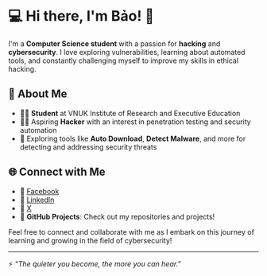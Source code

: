 # 💻 Hi there, I'm Bảo! 👋

I'm a **Computer Science student** with a passion for **hacking** and **cybersecurity**. I love exploring vulnerabilities, learning about automated tools, and constantly challenging myself to improve my skills in ethical hacking.

## 🌟 About Me
- 🧑‍🎓 **Student** at VNUK Institute of Research and Executive Education  
- 🕵️‍♂️ Aspiring **Hacker** with an interest in penetration testing and security automation  
- 🔧 Exploring tools like **Auto Download**, **Detect Malware**, and more for detecting and addressing security threats  

## 🌐 Connect with Me
- 🔗 [Facebook]([https://facebook.com/your-profile-link](https://www.facebook.com/b4orvn/))  
- 🔗 [LinkedIn](https://www.linkedin.com/in/bao-ngo-61b05425b/)
- 🔗 [X](https://x.com/b4orvn259)  
- 🌟 **GitHub Projects**: Check out my repositories and projects!  

Feel free to connect and collaborate with me as I embark on this journey of learning and growing in the field of cybersecurity!

---
⚡ *“The quieter you become, the more you can hear.”*  
